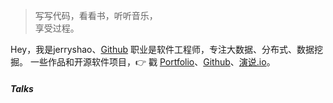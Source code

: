 > 写写代码，看看书，听听音乐，  
> 享受过程。

Hey，我是jerryshao、[Github](http://github.com/huxpro)
职业是软件工程师，专注大数据、分布式、数据挖掘。
一些作品和开源软件项目，👉 戳 [Portfolio](/portfolio)、[Github](http://github.com/huxpro)、[演说.io](http://https://zhuanlan.zhihu.com/p/21280918)。 


##### Talks

[1]: //jerryshaopro.github.io/2018/05/09/helloworld/

